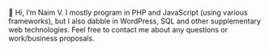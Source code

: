 👋 Hi, I’m Naim V.
I mostly program in PHP and JavaScript (using various frameworks), but I also dabble in WordPress, SQL and other supplementary web technologies.
Feel free to contact me about any questions or work/business proposals.

<!---
naim-v/naim-v is a ✨ special ✨ repository because its `README.md` (this file) appears on your GitHub profile.
You can click the Preview link to take a look at your changes.
--->
